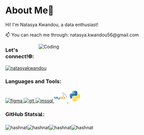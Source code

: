 <h1 align="left">About Me👋</h1>
<p align="left">Hi! I'm Natasya Kwandou, a data enthusiast!  </p>
<p align= "left">📫 You can reach me through: natasya.kwandou56@gmail.com </p>


<img align="right" alt="Coding" width="400" src="https://intellipaat.com/blog/wp-content/uploads/2015/07/Big-Data.gif">


<h3 align="left"> Let's connect!🌐:</h3>
<p align="left">
<a href="https://linkedin.com/in/natasyakwandou" target="blank"><img align="center" src="https://raw.githubusercontent.com/rahuldkjain/github-profile-readme-generator/master/src/images/icons/Social/linked-in-alt.svg" alt="natasyakwandou" height="20" width="30" /></a>
</p>

<h3 align="left">Languages and Tools:</h3>
<p align="left"> <a href="https://www.figma.com/" target="_blank" rel="noreferrer"> <img src="https://www.vectorlogo.zone/logos/figma/figma-icon.svg" alt="figma" width="40" height="40"/> </a> <a href="https://git-scm.com/" target="_blank" rel="noreferrer"> <img src="https://www.vectorlogo.zone/logos/git-scm/git-scm-icon.svg" alt="git" width="40" height="40"/> </a> <a href="https://www.microsoft.com/en-us/sql-server" target="_blank" rel="noreferrer"> <img src="https://www.svgrepo.com/show/303229/microsoft-sql-server-logo.svg" alt="mssql" width="40" height="40"/> </a> <a href="https://www.mysql.com/" target="_blank" rel="noreferrer"> <img src="https://raw.githubusercontent.com/devicons/devicon/master/icons/mysql/mysql-original-wordmark.svg" alt="mysql" width="40" height="40"/> </a> <a href="https://www.python.org" target="_blank" rel="noreferrer"> <img src="https://raw.githubusercontent.com/devicons/devicon/master/icons/python/python-original.svg" alt="python" width="40" height="40"/> </a> 
</p>




<h3 align="left">GitHub Stats📊:</h3>

<p><img align="left" src="https://github-readme-streak-stats.herokuapp.com/?user=hashnat&" alt="hashnat" /></p>
<p><img align="left" src="https://github-readme-stats.vercel.app/api?username=hashnat&show_icons=true&locale=en" alt="hashnat" /></p>
<p><img align="left" src="https://github-readme-stats.vercel.app/api/top-langs?username=hashnat&show_icons=true&locale=en&layout=compact" alt="hashnat" /></p>


<p align="left"> <img src="https://komarev.com/ghpvc/?username=hashnat&label=Profile%20views&color=0e75b6&style=flat" alt="hashnat" /> </p>
